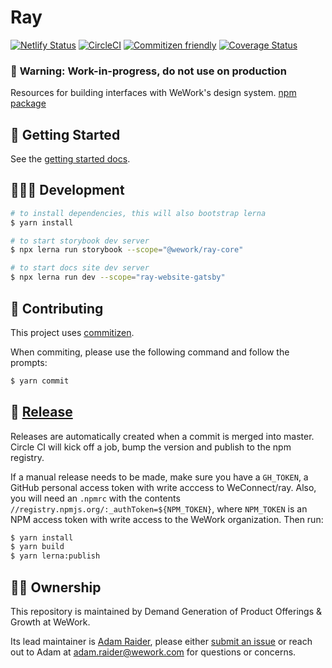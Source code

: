 # Ray

[![Netlify Status](https://api.netlify.com/api/v1/badges/1fc61cc7-d0e8-4424-977e-8fa3f3a237b2/deploy-status)](https://app.netlify.com/sites/wework-ray/deploys) [![CircleCI](https://circleci.com/gh/WeConnect/ray.svg?style=svg&circle-token=99fe6d74b0b60e0113df0e37df0009ba77793b1d)](https://circleci.com/gh/WeConnect/ray) [![Commitizen friendly](https://img.shields.io/badge/commitizen-friendly-brightgreen.svg)](http://commitizen.github.io/cz-cli/) [![Coverage Status](https://coveralls.io/repos/github/WeConnect/ray/badge.svg?t=cuEPSr)](https://coveralls.io/github/WeConnect/ray)

### 🚧 **Warning**: Work-in-progress, do not use on production

<page-intro>Resources for building interfaces with WeWork's design system. [npm package](https://www.npmjs.com/package/@wework/ray)</page-intro>

## 🐥 Getting Started

See the [getting started docs](https://ray-website-gatsby.netlify.com/getting-started).

## 👩🏻‍💻 Development

```bash
# to install dependencies, this will also bootstrap lerna
$ yarn install

# to start storybook dev server
$ npx lerna run storybook --scope="@wework/ray-core"

# to start docs site dev server
$ npx lerna run dev --scope="ray-website-gatsby"
```

## 🤖 Contributing

This project uses [commitizen](https://github.com/commitizen/cz-cli).

When commiting, please use the following command and follow the prompts:

```bash
$ yarn commit
```

## 🚀 [Release](https://github.com/WeConnect/ray/releases)

Releases are automatically created when a commit is merged into master. Circle CI will kick off a job, bump the version and publish to the npm registry.

If a manual release needs to be made, make sure you have a `GH_TOKEN`, a GitHub personal access token with write acccess to WeConnect/ray. Also, you will need an `.npmrc` with the contents `//registry.npmjs.org/:_authToken=${NPM_TOKEN}`, where `NPM_TOKEN` is an NPM access token with write access to the WeWork organization. Then run:

```bash
$ yarn install
$ yarn build
$ yarn lerna:publish
```

## 👷🏻‍ Ownership

This repository is maintained by Demand Generation of Product Offerings & Growth at WeWork.

Its lead maintainer is [Adam Raider](https://github.com/adamraider), please either [submit an issue](https://github.com/WeConnect/ray/issues/new) or reach out to Adam at [adam.raider@wework.com](mailto:adam.raider@wework.com) for questions or concerns.

